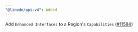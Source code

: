 ```yaml
---
"@linode/api-v4": Added
---
```


Add `Enhanced Interfaces` to a Region's `Capabilities` ([#11584](https://github.com/linode/manager/pull/11584))
